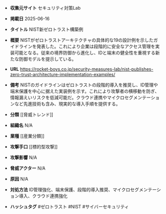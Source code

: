 - **収集元サイト**
セキュリティ対策Lab

- **掲載日**
2025-06-16

- **タイトル**
NIST新ゼロトラスト構築例

- **概要**
NISTがゼロトラストアーキテクチャの具体的な19の設計例を示したガイドラインを発表した。これにより企業は段階的に安全なアクセス管理を実装可能となる。従来の境界防御から進化し、IDと端末の健全性を重視する新たな防御モデルを提示している。

- **URL**
https://rocket-boys.co.jp/security-measures-lab/nist-publishes-zero-trust-architecture-implementation-examples/

- **備考**
NISTのガイドラインはゼロトラストの段階的導入を推奨し、ID管理や端末保護を中心に据えた実装例を示す。これにより攻撃者の横移動を防ぎ、情報漏えいリスクを低減可能だ。クラウド連携やマイクロセグメンテーションなど先進技術も含み、現実的な導入手順を提供する。

- **分類**
[[脅威トレンド]]

- **組織名**
N/A

- **業種**
[[産業分類]]

- **攻撃手口**
[[標的型攻撃]]

- **攻撃影響**
N/A

- **脅威アクター**
N/A

- **原因**
N/A

- **対処方法**
ID管理強化、端末保護、段階的導入推奨、マイクロセグメンテーション導入、クラウド連携強化

- **ハッシュタグ**
#ゼロトラスト #NIST #サイバーセキュリティ
